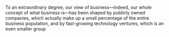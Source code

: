 To an extraordinary degree, our view of business—indeed, our whole concept of what business is—has been shaped by publicly owned companies, which actually make up a small percentage of the entire business population, and by fast-growing technology ventures, which is an even smaller group
